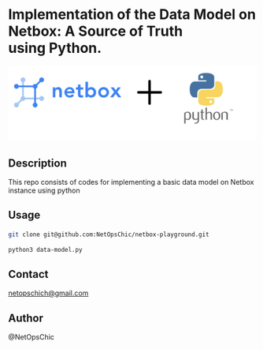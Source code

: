 # Implementation of the Data Model on Netbox: A Source of Truth using Python.

![Project Image](netbox-data-model/img/netbox.png)

## Description

This repo consists of codes for implementing a basic data model on Netbox instance using python

## Usage

```bash
git clone git@github.com:NetOpsChic/netbox-playground.git
```

```bash
python3 data-model.py
```

## Contact

netopschich@gmail.com

## Author

@NetOpsChic
